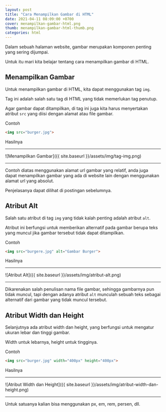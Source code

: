 ```yaml
---
layout: post
title: "Cara Menampilkan Gambar di HTML"
date: 2021-04-11 08:09:00 +0700
cover: menampilkan-gambar-html.png
thumb: menampilkan-gambar-html-thumb.png
categories: html
---
```


Dalam sebuah halaman website, gambar merupakan komponen penting yang sering dijumpai.

Untuk itu mari kita belajar tentang cara menampilkan gambar di HTML.

## Menampilkan Gambar

Untuk menampilkan gambar di HTML, kita dapat menggunakan tag `img`.

Tag ini adalah salah satu tag di HTML yang tidak memerlukan tag penutup.

Agar gambar dapat ditampilkan, di tag ini juga kita harus menyertakan atribut `src` yang diisi dengan alamat atau file gambar.

Contoh

```html
<img src="burger.jpg">
```

Hasilnya

***

![Menampilkan Gambar]({{ site.baseurl }}/assets/img/tag-img.png)

***

Contoh diatas menggunakan alamat url gambar yang relatif, anda juga dapat menampilkan gambar yang ada di website lain dengan menggunakan alamat url yang absolut.

Penjelasanya dapat dilihat di postingan sebelumnya.

## Atribut Alt

Salah satu atribut di tag `img` yang tidak kalah penting adalah atribut `alt`.

Atribut ini berfungsi untuk memberikan alternatif pada gambar berupa teks yang muncul jika gambar tersebut tidak dapat ditampilkan.

Contoh

```html
<img src="burgere.jpg" alt="Gambar Burger">
```

Hasilnya

***

![Atribut Alt]({{ site.baseurl }}/assets/img/atribut-alt.png)

***

Dikarenakan salah penulisan nama file gambar, sehingga gambarnya pun tidak muncul, tapi dengan adanya atribut `alt` munculah sebuah teks sebagai alternatif dari gambar yang tidak muncul tersebut.

## Atribut Width dan Height

Selanjutnya ada atribut width dan height, yang berfungsi untuk mengatur ukuran lebar dan tinggi gambar.

Width untuk lebarnya, height untuk tingginya.

Contoh

```html
<img src="burger.jpg" width="400px" height="400px">
```

Hasilnya

***

![Atribut Width dan Height]({{ site.baseurl }}/assets/img/atribut-width-dan-height.png)

***

Untuk satuanya kalian bisa menggunakan px, em, rem, persen, dll.